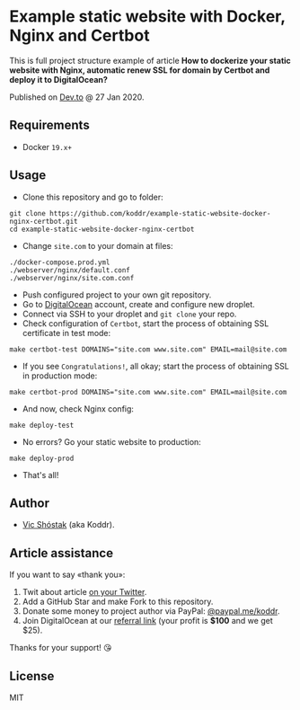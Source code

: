 # Example static website with Docker, Nginx and Certbot

This is full project structure example of article **How to dockerize your static website with Nginx, automatic renew SSL for domain by Certbot and deploy it to DigitalOcean?**

Published on [Dev.to](https://dev.to/koddr/how-to-dockerize-your-static-website-with-nginx-automatic-renew-ssl-for-domain-by-certbot-and-deploy-it-to-digitalocean-4cjc) @ 27 Jan 2020.

## Requirements

- Docker `19.x+`

## Usage

- Clone this repository and go to folder:

```console
git clone https://github.com/koddr/example-static-website-docker-nginx-certbot.git
cd example-static-website-docker-nginx-certbot
```

- Change `site.com` to your domain at files:

```console
./docker-compose.prod.yml
./webserver/nginx/default.conf
./webserver/nginx/site.com.conf
```

- Push configured project to your own git repository.
- Go to [DigitalOcean](https://m.do.co/c/b41859fa9b6e) account, create and configure new droplet.
- Connect via SSH to your droplet and `git clone` your repo.
- Check configuration of `Certbot`, start the process of obtaining SSL certificate in test mode:

```console
make certbot-test DOMAINS="site.com www.site.com" EMAIL=mail@site.com
```

- If you see `Congratulations!`, all okay; start the process of obtaining SSL in production mode:

```console
make certbot-prod DOMAINS="site.com www.site.com" EMAIL=mail@site.com
```

- And now, check Nginx config:

```console
make deploy-test
```

- No errors? Go your static website to production:

```console
make deploy-prod
```

- That's all!

## Author

- [Vic Shóstak](https://github.com/koddr) (aka Koddr).

## Article assistance

If you want to say «thank you»:

1. Twit about article [on your Twitter](https://twitter.com/intent/tweet?text=How%20to%20dockerize%20your%20static%20website%20with%20Nginx%2C%20automatic%20renew%20SSL%20for%20domain%20by%20Certbot%20and%20deploy%20it%20to%20DigitalOcean%3F%20https%3A%2F%2Ftwitter.com%2Fintent%2Ftweet%3Ftext%3Dhttps%3A%2F%2Fdev.to%2Fkoddr%2Fhow-to-dockerize-your-static-website-with-nginx-automatic-renew-ssl-for-domain-by-certbot-and-deploy-it-to-digitalocean-4cjc).
2. Add a GitHub Star and make Fork to this repository.
3. Donate some money to project author via PayPal: [@paypal.me/koddr](https://paypal.me/koddr?locale.x=en_EN).
4. Join DigitalOcean at our [referral link](https://m.do.co/c/b41859fa9b6e) (your profit is **$100** and we get $25).

Thanks for your support! 😘

## License

MIT
